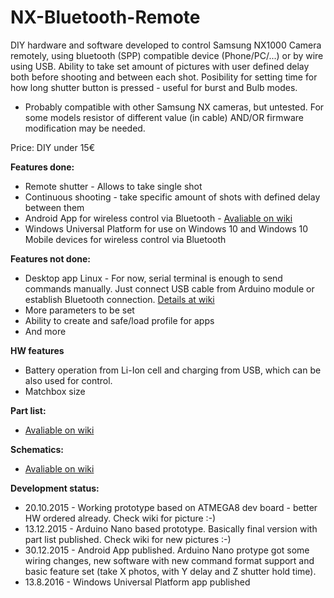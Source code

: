# NX-Bluetooth-Remote
DIY hardware and software developed to control Samsung NX1000 Camera remotely, using bluetooth (SPP) compatible device (Phone/PC/...) or by wire using USB. Ability to take set amount of pictures with user defined delay both before shooting and between each shot. Posibility for setting time for how long shutter button is pressed - useful for burst and Bulb modes.

* Probably compatible with other Samsung NX cameras, but untested. For some models resistor of different value (in cable) AND/OR firmware modification may be needed.

Price: DIY under 15€

**Features done:**
* Remote shutter - Allows to take single shot
* Continuous shooting - take specific amount of shots with defined delay between them
* Android App for wireless control via Bluetooth - [Avaliable on wiki](https://github.com/PatrikSamuelTauchim/NX-Bluetooth-Remote/wiki/Software)
* Windows Universal Platform for use on Windows 10 and Windows 10 Mobile devices for wireless control via Bluetooth

**Features not done:**
* Desktop app Linux - For now, serial terminal is enough to send commands manually. Just connect USB cable from Arduino module or establish Bluetooth connection. [Details at wiki](https://github.com/PatrikSamuelTauchim/NX-Bluetooth-Remote/wiki/Software)
* More parameters to be set
* Ability to create and safe/load profile for apps 
* And more

**HW features**
* Battery operation from Li-Ion cell and charging from USB, which can be also used for control.
* Matchbox size

**Part list:**
* [Avaliable on wiki](https://github.com/PatrikSamuelTauchim/NX-Bluetooth-Remote/wiki/Hardware)

**Schematics:**
* [Avaliable on wiki](https://github.com/PatrikSamuelTauchim/NX-Bluetooth-Remote/wiki/Hardware)

**Development status:**
* 20.10.2015 - Working prototype based on ATMEGA8 dev board - better HW ordered already. Check wiki for picture :-)
* 13.12.2015 - Arduino Nano based prototype. Basically final version with part list published. Check wiki for new pictures :-)
* 30.12.2015 - Android App published. Arduino Nano protype got some wiring  changes, new software with new command format support and basic feature set (take X photos, with Y delay and Z shutter hold time).
* 13.8.2016 - Windows Universal Platform app published
